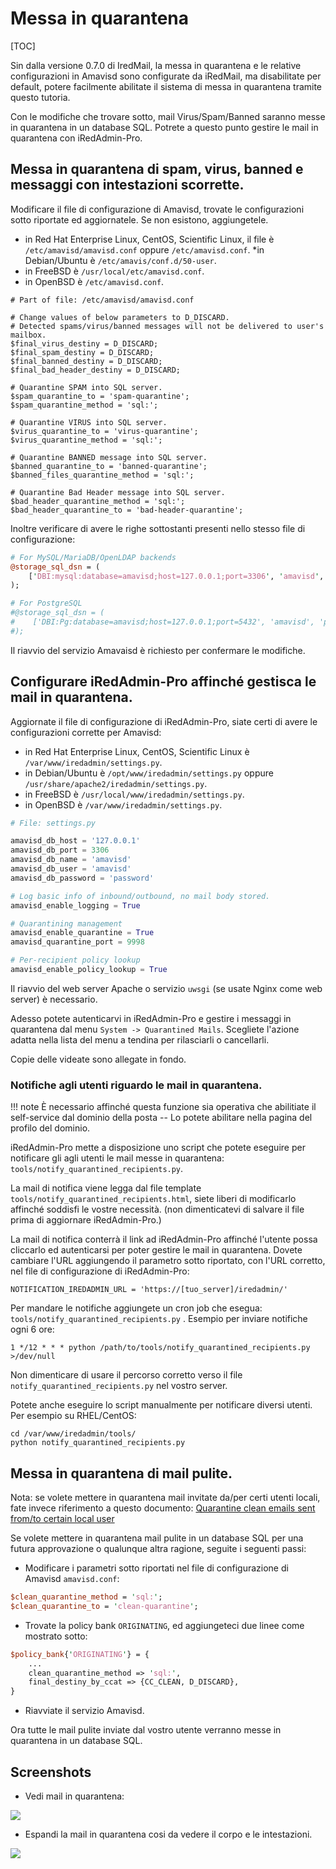 # Messa in quarantena

[TOC]

Sin dalla versione 0.7.0 di IredMail, la messa in quarantena e le relative configurazioni in Amavisd sono configurate da iRedMail, ma disabilitate per default, potere facilmente abilitate il sistema di messa in quarantena tramite questo tutoria.

Con le modifiche che trovare sotto, mail Virus/Spam/Banned saranno messe in quarantena in un database SQL. Potrete a questo punto gestire le mail in quarantena con iRedAdmin-Pro.

## Messa in quarantena di spam, virus,  banned e messaggi con intestazioni scorrette.

Modificare il file di configurazione di Amavisd, trovate le configurazioni sotto riportate ed aggiornatele. Se non esistono, aggiungetele.

* in Red Hat Enterprise Linux, CentOS, Scientific Linux, il file è `/etc/amavisd/amavisd.conf` oppure `/etc/amavisd.conf`.
*in Debian/Ubuntu è `/etc/amavis/conf.d/50-user`.
* in FreeBSD è `/usr/local/etc/amavisd.conf`.
* in OpenBSD è  `/etc/amavisd.conf`.

```
# Part of file: /etc/amavisd/amavisd.conf

# Change values of below parameters to D_DISCARD.
# Detected spams/virus/banned messages will not be delivered to user's mailbox.
$final_virus_destiny = D_DISCARD;
$final_spam_destiny = D_DISCARD;
$final_banned_destiny = D_DISCARD;
$final_bad_header_destiny = D_DISCARD;

# Quarantine SPAM into SQL server.
$spam_quarantine_to = 'spam-quarantine';
$spam_quarantine_method = 'sql:';

# Quarantine VIRUS into SQL server.
$virus_quarantine_to = 'virus-quarantine';
$virus_quarantine_method = 'sql:';

# Quarantine BANNED message into SQL server.
$banned_quarantine_to = 'banned-quarantine';
$banned_files_quarantine_method = 'sql:';

# Quarantine Bad Header message into SQL server.
$bad_header_quarantine_method = 'sql:';
$bad_header_quarantine_to = 'bad-header-quarantine';
```
Inoltre verificare di avere le righe sottostanti presenti nello stesso file di configurazione:

```perl
# For MySQL/MariaDB/OpenLDAP backends
@storage_sql_dsn = (
    ['DBI:mysql:database=amavisd;host=127.0.0.1;port=3306', 'amavisd', 'password'],
);

# For PostgreSQL
#@storage_sql_dsn = (
#    ['DBI:Pg:database=amavisd;host=127.0.0.1;port=5432', 'amavisd', 'password'],
#);
```

Il riavvio del servizio Amavaisd è richiesto per confermare le modifiche.

## Configurare iRedAdmin-Pro affinché gestisca le mail in quarantena.

Aggiornate il file di configurazione di iRedAdmin-Pro, siate certi di avere le configurazioni corrette per Amavisd:

* in Red Hat Enterprise Linux, CentOS, Scientific Linux è `/var/www/iredadmin/settings.py`.
* in Debian/Ubuntu è `/opt/www/iredadmin/settings.py` oppure `/usr/share/apache2/iredadmin/settings.py`.
* in FreeBSD è `/usr/local/www/iredadmin/settings.py`.
* in OpenBSD è `/var/www/iredadmin/settings.py`.

```python
# File: settings.py

amavisd_db_host = '127.0.0.1'
amavisd_db_port = 3306
amavisd_db_name = 'amavisd'
amavisd_db_user = 'amavisd'
amavisd_db_password = 'password'

# Log basic info of inbound/outbound, no mail body stored.
amavisd_enable_logging = True

# Quarantining management
amavisd_enable_quarantine = True
amavisd_quarantine_port = 9998

# Per-recipient policy lookup
amavisd_enable_policy_lookup = True
```

Il riavvio del web server Apache o servizio `uwsgi` (se usate Nginx come web server) è necessario.

Adesso potete autenticarvi in iRedAdmin-Pro e gestire i messaggi in quarantena dal menu `System -> Quarantined Mails`. Scegliete l'azione adatta nella lista del menu a tendina per rilasciarli o cancellarli.

Copie delle videate sono allegate in fondo.

### Notifiche agli utenti riguardo le mail in quarantena.

!!! note
   È necessario affinché questa funzione sia operativa che abilitiate il self-service dal dominio della
   posta -- Lo potete abilitare nella pagina del profilo del dominio.

iRedAdmin-Pro mette a disposizione uno script che potete eseguire per notificare gli agli utenti le mail messe in quarantena: `tools/notify_quarantined_recipients.py`.

La mail di notifica viene legga dal file template `tools/notify_quarantined_recipients.html`, siete liberi di modificarlo affinché soddisfi le vostre necessità. (non dimenticatevi di salvare il file prima di aggiornare iRedAdmin-Pro.)

La mail di notifica conterrà il link ad iRedAdmin-Pro affinché l'utente possa cliccarlo ed autenticarsi per poter gestire le mail in quarantena. Dovete cambiare l'URL aggiungendo il parametro sotto riportato, con l'URL corretto, nel file di configurazione di iRedAdmin-Pro:

```
NOTIFICATION_IREDADMIN_URL = 'https://[tuo_server]/iredadmin/'
```

Per mandare le notifiche aggiungete un cron job che esegua: `tools/notify_quarantined_recipients.py` . Esempio per inviare notifiche ogni 6 ore:

```
1 */12 * * * python /path/to/tools/notify_quarantined_recipients.py >/dev/null
```

Non dimenticare di usare il percorso corretto verso il file `notify_quarantined_recipients.py` nel vostro server.

Potete anche eseguire lo script manualmente per notificare diversi utenti. Per esempio su RHEL/CentOS:

```
cd /var/www/iredadmin/tools/
python notify_quarantined_recipients.py
```

## Messa in quarantena di mail pulite.

Nota: se volete mettere in quarantena mail invitate da/per certi utenti locali, fate invece  riferimento a questo documento: [Quarantine clean emails sent from/to certain local user](./quarantine.clean.mails.per-user.html)

Se volete mettere in quarantena mail pulite in un database SQL per una futura approvazione o qualunque altra ragione, seguite i seguenti passi:

* Modificare i parametri sotto riportati nel file di configurazione di Amavisd `amavisd.conf`:

```perl
$clean_quarantine_method = 'sql:';
$clean_quarantine_to = 'clean-quarantine';
```

* Trovate la policy bank `ORIGINATING`, ed aggiungeteci due linee come mostrato sotto:

```perl
$policy_bank{'ORIGINATING'} = {
    ...
    clean_quarantine_method => 'sql:',
    final_destiny_by_ccat => {CC_CLEAN, D_DISCARD},
}
```

* Riavviate il servizio Amavisd.

Ora tutte le mail pulite inviate dal vostro utente verranno messe in quarantena in un database SQL.

## Screenshots

* Vedi mail in quarantena:

![](./images/iredadmin/system_maillog_quarantined.png)

* Espandi la mail in quarantena cosi da vedere il corpo e le intestazioni.

![](./images/iredadmin/system_maillog_quarantined_expanded.png)
